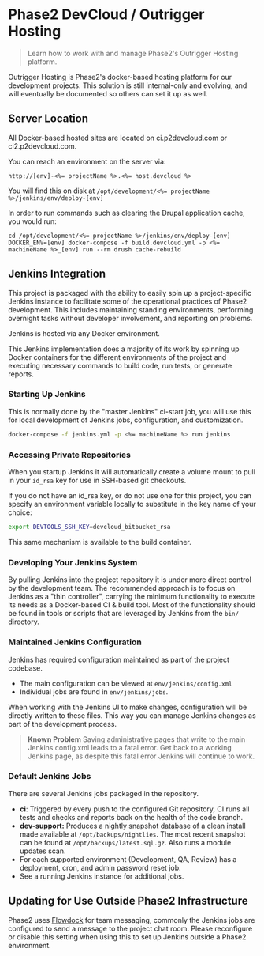 # Phase2 DevCloud / Outrigger Hosting

> Learn how to work with and manage Phase2's Outrigger Hosting platform.

Outrigger Hosting is Phase2's docker-based hosting platform for our development projects. This solution is still internal-only and evolving, and will eventually be documented so others can set it up as well.

## Server Location

All Docker-based hosted sites are located on ci.p2devcloud.com or
ci2.p2devcloud.com.

You can reach an environment on the server via:

```
http://[env]-<%= projectName %>.<%= host.devcloud %>
```

You will find this on disk at `/opt/development/<%= projectName %>/jenkins/env/deploy-[env]`

In order to run commands such as clearing the Drupal application cache, you
would run:

```
cd /opt/development/<%= projectName %>/jenkins/env/deploy-[env]
DOCKER_ENV=[env] docker-compose -f build.devcloud.yml -p <%= machineName %>_[env] run --rm drush cache-rebuild
```

## Jenkins Integration

This project is packaged with the ability to easily spin up a project-specific
Jenkins instance to facilitate some of the operational practices of Phase2
development. This includes maintaining standing environments, performing
overnight tasks without developer involvement, and reporting on problems.

Jenkins is hosted via any Docker environment.

This Jenkins implementation does a majority of its work by spinning up Docker
containers for the different environments of the project and executing necessary
commands to build code, run tests, or generate reports.

### Starting Up Jenkins

This is normally done by the "master Jenkins" ci-start job, you will use this
for local development of Jenkins jobs, configuration, and customization.

```bash
docker-compose -f jenkins.yml -p <%= machineName %> run jenkins
```

### Accessing Private Repositories

When you startup Jenkins it will automatically create a volume mount to pull in
your `id_rsa` key for use in SSH-based git checkouts.

If you do not have an id_rsa key, or do not use one for this project, you can
specify an environment variable locally to substitute in the key name of your
choice:

```bash
export DEVTOOLS_SSH_KEY=devcloud_bitbucket_rsa
```

This same mechanism is available to the build container.

### Developing Your Jenkins System

By pulling Jenkins into the project repository it is under more direct control
by the development team. The recommended approach is to focus on Jenkins as a
"thin controller", carrying the minimum functionality to execute its needs as a
Docker-based CI & build tool. Most of the functionality should be found in tools
or scripts that are leveraged by Jenkins from the `bin/` directory.

### Maintained Jenkins Configuration

Jenkins has required configuration maintained as part of the project codebase.

* The main configuration can be viewed at `env/jenkins/config.xml`
* Individual jobs are found in `env/jenkins/jobs`.

When working with the Jenkins UI to make changes, configuration will be directly
written to these files. This way you can manage Jenkins changes as part of the
development process.

> **Known Problem**
> Saving administrative pages that write to the main Jenkins config.xml leads to
> a fatal error. Get back to a working Jenkins page, as despite this fatal error
> Jenkins will continue to work.

### Default Jenkins Jobs

There are several Jenkins jobs packaged in the repository.

* **ci**: Triggered by every push to the configured Git repository, CI runs all
  tests and checks and reports back on the health of the code branch.
* **dev-support:** Produces a nightly snapshot database of a clean install made
  available at `/opt/backups/nightlies`. The most recent snapshot can be found at `/opt/backups/latest.sql.gz`. Also runs a module updates scan.
* For each supported environment (Development, QA, Review) has a deployment,
  cron, and admin password reset job.
* See a running Jenkins instance for additional jobs.

## Updating for Use Outside Phase2 Infrastructure

Phase2 uses [Flowdock](https://flowdock.com) for team messaging, commonly the
Jenkins jobs are configured to send a message to the project chat room.
Please reconfigure or disable this setting when using this to set up Jenkins
outside a Phase2 environment.
